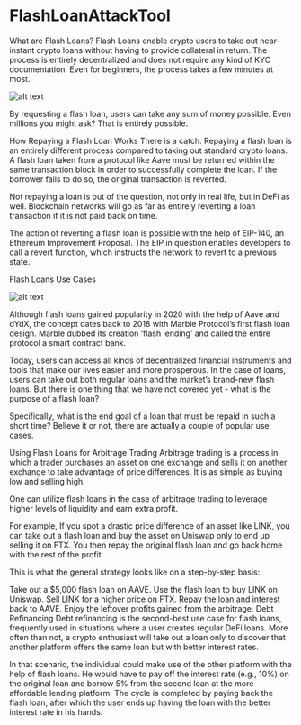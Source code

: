# FlashLoanAttackTool
What are Flash Loans?
Flash Loans enable crypto users to take out near-instant crypto loans without having to provide collateral in return. The process is entirely decentralized and does not require any kind of KYC documentation. Even for beginners, the process takes a few minutes at most.

![alt text](https://raw.githubusercontent.com/tylerburden22/FlashLoanAttackTool/main/FLIns.png)


By requesting a flash loan, users can take any sum of money possible. Even millions you might ask? That is entirely possible.

How Repaying a Flash Loan Works
There is a catch. Repaying a flash loan is an entirely different process compared to taking out standard crypto loans. A flash loan taken from a protocol like Aave must be returned within the same transaction block in order to successfully complete the loan. If the borrower fails to do so, the original transaction is reverted.

Not repaying a loan is out of the question, not only in real life, but in DeFi as well. Blockchain networks will go as far as entirely reverting a loan transaction if it is not paid back on time.

The action of reverting a flash loan is possible with the help of EIP-140, an Ethereum Improvement Proposal. The EIP in question enables developers to call a revert function, which instructs the network to revert to a previous state.

Flash Loans Use Cases

![alt text](https://raw.githubusercontent.com/tylerburden22/FlashLoanAttackTool/main/fluc.png)



Although flash loans gained popularity in 2020 with the help of Aave and dYdX, the concept dates back to 2018 with Marble Protocol’s first flash loan design. Marble dubbed its creation ‘flash lending’ and called the entire protocol a smart contract bank.

Today, users can access all kinds of decentralized financial instruments and tools that make our lives easier and more prosperous. In the case of loans, users can take out both regular loans and the market’s brand-new flash loans. But there is one thing that we have not covered yet - what is the purpose of a flash loan?

Specifically, what is the end goal of a loan that must be repaid in such a short time? Believe it or not, there are actually a couple of popular use cases.

Using Flash Loans for Arbitrage Trading
Arbitrage trading is a process in which a trader purchases an asset on one exchange and sells it on another exchange to take advantage of price differences. It is as simple as buying low and selling high.

One can utilize flash loans in the case of arbitrage trading to leverage higher levels of liquidity and earn extra profit.

For example, If you spot a drastic price difference of an asset like LINK, you can take out a flash loan and buy the asset on Uniswap only to end up selling it on FTX. You then repay the original flash loan and go back home with the rest of the profit.

This is what the general strategy looks like on a step-by-step basis:

Take out a $5,000 flash loan on AAVE.
Use the flash loan to buy LINK on Uniswap.
Sell LINK for a higher price on FTX.
Repay the loan and interest back to AAVE.
Enjoy the leftover profits gained from the arbitrage.
Debt Refinancing
Debt refinancing is the second-best use case for flash loans, frequently used in situations where a user creates regular DeFi loans. More often than not, a crypto enthusiast will take out a loan only to discover that another platform offers the same loan but with better interest rates.

In that scenario, the individual could make use of the other platform with the help of flash loans. He would have to pay off the interest rate (e.g., 10%) on the original loan and borrow 5% from the second loan at the more affordable lending platform. The cycle is completed by paying back the flash loan, after which the user ends up having the loan with the better interest rate in his hands.
